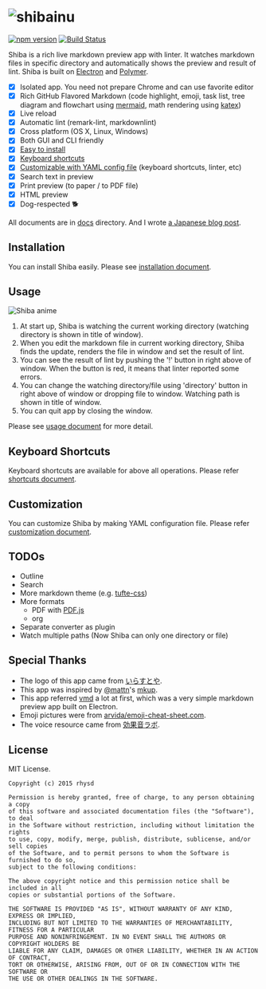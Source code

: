 ![shibainu](https://raw.githubusercontent.com/rhysd/Shiba/master/resource/image/doc-shibainu.png)
=====================

[![npm version](https://img.shields.io/npm/v/shiba.svg?style=flat-square)](https://www.npmjs.com/package/shiba)
[![Build Status](https://travis-ci.org/rhysd/Shiba.svg)](https://travis-ci.org/rhysd/Shiba)

Shiba is a rich live markdown preview app with linter.  It watches markdown files in specific directory and automatically shows the preview and result of lint.
Shiba is built on [Electron](https://github.com/atom/electron) and [Polymer](https://www.polymer-project.org/1.0/).

- [x] Isolated app.  You need not prepare Chrome and can use favorite editor
- [x] Rich GitHub Flavored Markdown (code highlight, emoji, task list, tree diagram and flowchart using [mermaid](https://github.com/knsv/mermaid), math rendering using [katex](https://github.com/Khan/KaTeX))
- [x] Live reload
- [x] Automatic lint (remark-lint, markdownlint)
- [x] Cross platform (OS X, Linux, Windows)
- [x] Both GUI and CLI friendly
- [x] [Easy to install](docs/installation.md)
- [x] [Keyboard shortcuts](docs/shortcuts.md)
- [x] [Customizable with YAML config file](docs/customization.md) (keyboard shortcuts, linter, etc)
- [x] Search text in preview
- [x] Print preview (to paper / to PDF file)
- [x] HTML preview
- [x] Dog-respected :dog2:

All documents are in [docs](docs/) directory.  And I wrote [a Japanese blog post](http://rhysd.hatenablog.com/entry/2015/08/03/090646).


## Installation

You can install Shiba easily.  Please see [installation document](docs/installation.md).


## Usage

![Shiba anime](https://raw.githubusercontent.com/rhysd/ss/master/Shiba/shiba-screenshot.gif)

1. At start up, Shiba is watching the current working directory (watching directory is shown in title of window).
2. When you edit the markdown file in current working directory, Shiba finds the update, renders the file in window and set the result of lint.
3. You can see the result of lint by pushing the '!' button in right above of window.  When the button is red, it means that linter reported some errors.
4. You can change the watching directory/file using 'directory' button in right above of window or dropping file to window.  Watching path is shown in title of window.
5. You can quit app by closing the window.

Please see [usage document](docs/usage.md) for more detail.


## Keyboard Shortcuts

Keyboard shortcuts are available for above all operations.
Please refer [shortcuts document](docs/shortcuts.md).


## Customization

You can customize Shiba by making YAML configuration file.
Please refer [customization document](docs/customization.md).


## TODOs

- Outline
- Search
- More markdown theme (e.g. [tufte-css](https://github.com/daveliepmann/tufte-css))
- More formats
  - PDF with [PDF.js](https://mozilla.github.io/pdf.js/)
  - org
- Separate converter as plugin
- Watch multiple paths (Now Shiba can only one directory or file)


## Special Thanks

- The logo of this app came from [いらすとや](http://www.irasutoya.com/).
- This app was inspired by [@mattn](https://github.com/mattn)'s [mkup](https://github.com/mattn/mkup).
- This app referred [vmd](https://github.com/yoshuawuyts/vmd) a lot at first, which was a very simple markdown preview app built on Electron.
- Emoji pictures were from [arvida/emoji-cheat-sheet.com](https://github.com/arvida/emoji-cheat-sheet.com).
- The voice resource came from [効果音ラボ](http://soundeffect-lab.info/).


## License

MIT License.

    Copyright (c) 2015 rhysd

    Permission is hereby granted, free of charge, to any person obtaining a copy
    of this software and associated documentation files (the "Software"), to deal
    in the Software without restriction, including without limitation the rights
    to use, copy, modify, merge, publish, distribute, sublicense, and/or sell copies
    of the Software, and to permit persons to whom the Software is furnished to do so,
    subject to the following conditions:

    The above copyright notice and this permission notice shall be included in all
    copies or substantial portions of the Software.

    THE SOFTWARE IS PROVIDED "AS IS", WITHOUT WARRANTY OF ANY KIND, EXPRESS OR IMPLIED,
    INCLUDING BUT NOT LIMITED TO THE WARRANTIES OF MERCHANTABILITY, FITNESS FOR A PARTICULAR
    PURPOSE AND NONINFRINGEMENT. IN NO EVENT SHALL THE AUTHORS OR COPYRIGHT HOLDERS BE
    LIABLE FOR ANY CLAIM, DAMAGES OR OTHER LIABILITY, WHETHER IN AN ACTION OF CONTRACT,
    TORT OR OTHERWISE, ARISING FROM, OUT OF OR IN CONNECTION WITH THE SOFTWARE OR
    THE USE OR OTHER DEALINGS IN THE SOFTWARE.

